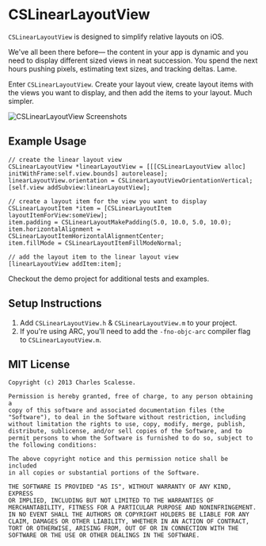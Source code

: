 CSLinearLayoutView
=============

`CSLinearLayoutView` is designed to simplify relative layouts on iOS. 

We've all been there before— the content in your app is dynamic and you need to display different sized views in neat succession. You spend the next hours pushing pixels, estimating text sizes, and tracking deltas. Lame.

Enter `CSLinearLayoutView`. Create your layout view, create layout items with the views you want to display, and then add the items to your layout. Much simpler.

![CSLinearLayoutView Screenshots](http://i.imgur.com/N7419xg.jpg)

Example Usage
---------
	// create the linear layout view
	CSLinearLayoutView *linearLayoutView = [[[CSLinearLayoutView alloc] initWithFrame:self.view.bounds] autorelease];
    linearLayoutView.orientation = CSLinearLayoutViewOrientationVertical;
    [self.view addSubview:linearLayoutView];
    
    // create a layout item for the view you want to display
    CSLinearLayoutItem *item = [CSLinearLayoutItem layoutItemForView:someView];
    item.padding = CSLinearLayoutMakePadding(5.0, 10.0, 5.0, 10.0);
    item.horizontalAlignment = CSLinearLayoutItemHorizontalAlignmentCenter;
    item.fillMode = CSLinearLayoutItemFillModeNormal;
    
    // add the layout item to the linear layout view
    [linearLayoutView addItem:item];

Checkout the demo project for additional tests and examples.

Setup Instructions
------------------
1. Add `CSLinearLayoutView.h` & `CSLinearLayoutView.m` to your project.
2. If you're using ARC, you'll need to add the `-fno-objc-arc` compiler flag to `CSLinearLayoutView.m`.

MIT License
-----------
    Copyright (c) 2013 Charles Scalesse.

    Permission is hereby granted, free of charge, to any person obtaining a
    copy of this software and associated documentation files (the
    "Software"), to deal in the Software without restriction, including
    without limitation the rights to use, copy, modify, merge, publish,
    distribute, sublicense, and/or sell copies of the Software, and to
    permit persons to whom the Software is furnished to do so, subject to
    the following conditions:

    The above copyright notice and this permission notice shall be included
    in all copies or substantial portions of the Software.

    THE SOFTWARE IS PROVIDED "AS IS", WITHOUT WARRANTY OF ANY KIND, EXPRESS
    OR IMPLIED, INCLUDING BUT NOT LIMITED TO THE WARRANTIES OF
    MERCHANTABILITY, FITNESS FOR A PARTICULAR PURPOSE AND NONINFRINGEMENT.
    IN NO EVENT SHALL THE AUTHORS OR COPYRIGHT HOLDERS BE LIABLE FOR ANY
    CLAIM, DAMAGES OR OTHER LIABILITY, WHETHER IN AN ACTION OF CONTRACT,
    TORT OR OTHERWISE, ARISING FROM, OUT OF OR IN CONNECTION WITH THE
    SOFTWARE OR THE USE OR OTHER DEALINGS IN THE SOFTWARE.